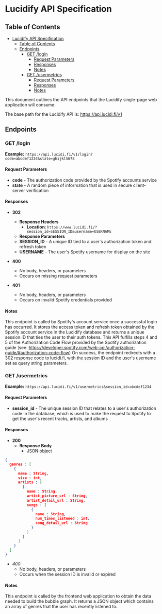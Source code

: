 # Lucidify API Specification

## Table of Contents

- [Lucidify API Specification](#lucidify-api-specification)
    - [Table of Contents](#table-of-contents)
    - [Endpoints](#endpoints)
        - [GET /login](#get-login)
            - [Request Parameters](#request-parameters)
            - [Responses](#responses)
            - [Notes](#notes)
        - [GET /usermetrics](#get-usermetrics)
            - [Request Parameters](#request-parameters)
            - [Responses](#responses)
            - [Notes](#notes)

This document outlines the API endpoints that the Lucidify single-page web application will consume.

The base path for the Lucidify API is: <https://api.lucidi.fi/v1>

## Endpoints

### GET /login

**Example:** `https://api.lucidi.fi/v1/login?code=abcdef1234&state=ghijkl5678`

#### Request Parameters

- **code** - The authorization code provided by the Spotify accounts service
- **state** - A random piece of information that is used in secure client-server verification

#### Responses

- **302**
    - **Response Headers**
        - **Location**: `https://www.lucidi.fi/?session_id=SESSION_ID&username=USERNAME`
    - **Response Parameters**
    - **SESSION_ID** - A unique ID tied to a user's authorization token and refresh token
    - **USERNAME** - The user's Spotify username for display on the site

- **400**
  - No body, headers, or parameters
  - Occurs on missing request parameters

- **401**
  - No body, headers, or parameters
  - Occurs on invalid Spotify credentials provided

#### Notes

This endpoint is called by Spotify's account service once a successful login has occurred. It stores the access token and refresh token obtained by the Spotify account service in the Lucidify database and returns a unique session ID that ties the user to their auth tokens. This API fulfills steps 4 and 5 of the Authorization Code Flow provided by the Spotify authorization guide (see: <https://developer.spotify.com/web-api/authorization-guide/#authorization-code-flow>) On success, the endpoint redirects with a 302 response code to lucidi.fi, with the session ID and the user's username set as query string parameters.

### GET /usermetrics

**Example:** `https://api.lucidi.fi/v1/usermetrics&session_id=abcdef1234`

#### Request Parameters

- **session_id** - The unique session ID that relates to a user's authorization code in the database, which is used to make the request to Spotify to get the user's recent tracks, artists, and albums

#### Responses

- **200**
    - **Response Body**
        - JSON object

``` JSON
{
  genres : [
    {
      name : String,
      size : int,
      artists : [
        {
          name : String,
          artist_picture_url : String,
          artist_detail_url : String,
          songs : [
            {
              name : String,
              num_times_listened : int,
              song_detail_url : String
            }
          ]
        }
      ]
    }
  ]
}
```

- *400*
    - No body, headers, or parameters
    - Occurs when the session ID is invalid or expired

#### Notes

This endpoint is called by the frontend web application to obtain the data needed to build the bubble graph. It returns a JSON object which contains an array of genres that the user has recently listened to.